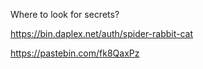 Where to look for secrets?

https://bin.daplex.net/auth/spider-rabbit-cat

https://pastebin.com/fk8QaxPz
